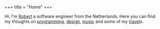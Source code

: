 +++
title = "Home"
+++

Hi, I'm [Robert](/about) a software engineer from the Netherlands. Here you can find my thoughts on [programming](/tags/programming/), [design](/tags/design/), [music](/tags/music/) and some of my [travel](/tags/travel/)s.
